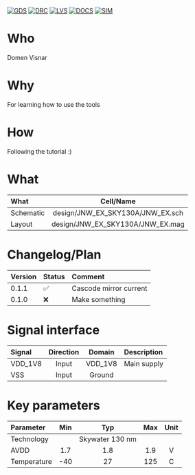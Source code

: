 
[![GDS](../../actions/workflows/gds.yaml/badge.svg)](../../actions/workflows/gds.yaml)
[![DRC](../../actions/workflows/drc.yaml/badge.svg)](../../actions/workflows/drc.yaml)
[![LVS](../../actions/workflows/lvs.yaml/badge.svg)](../../actions/workflows/lvs.yaml)
[![DOCS](../../actions/workflows/docs.yaml/badge.svg)](../../actions/workflows/docs.yaml)
[![SIM](../../actions/workflows/sim.yaml/badge.svg)](../../actions/workflows/sim.yaml)

# Who
Domen Visnar

# Why
For learning how to use the tools
<explain why you made this module>

# How
Following the tutorial :)
<explain short how you made this module>


# What

| What            |        Cell/Name |
| :-              |  :-:       |
| Schematic       | design/JNW_EX_SKY130A/JNW_EX.sch |
| Layout          | design/JNW_EX_SKY130A/JNW_EX.mag |


# Changelog/Plan

| Version | Status | Comment|
| :--- | :--- | :--- |
| 0.1.1 | :white_check_mark: | Cascode mirror current|
| 0.1.0 | :x: | Make something |


# Signal interface

| Signal       | Direction | Domain  | Description                               |
| :---         | :---:     | :---:   | :---                                      |
| VDD_1V8         | Input     | VDD_1V8 | Main supply                              |
| VSS         | Input     | Ground  |                                           |

# Key parameters

| Parameter           | Min     | Typ           | Max     | Unit  |
| :---                | :---:     | :---:           | :---:     | :---: |
| Technology          |         | Skywater 130 nm |         |       |
| AVDD                | 1.7    | 1.8           | 1.9    | V     |
| Temperature         | -40     | 27            | 125     | C     |
